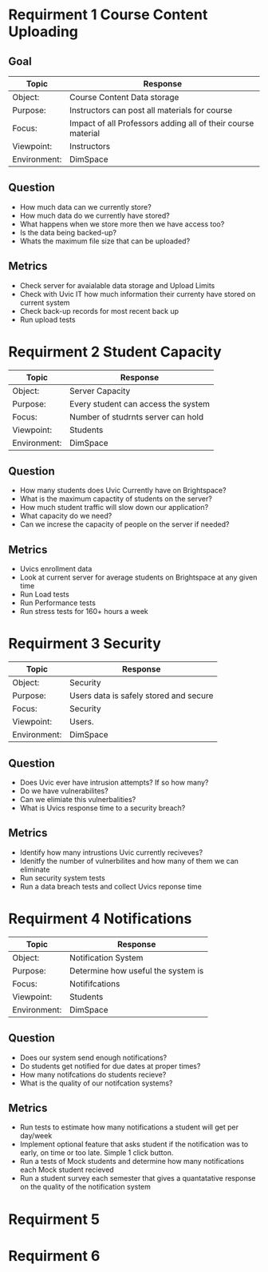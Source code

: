 # Requirment 1 Course Content Uploading

## Goal
| Topic        | Response                                                     |
|--------------|--------------------------------------------------------------|
| Object:      | Course Content Data storage                                  |
| Purpose:     | Instructors can post all materials for course                |
| Focus:       | Impact of all Professors adding all of their course material |
| Viewpoint:   | Instructors                                                  |
| Environment: | DimSpace                                                     |

## Question
- How much data can we currently store?
- How much data do we currently have stored?
- What happens when we store more then we have access too?
- Is the data being backed-up?
- Whats the maximum file size that can be uploaded?

## Metrics
- Check server for avaialable data storage and Upload Limits
- Check with Uvic IT how much information their currenty have stored on current system
- Check back-up records for most recent back up
- Run upload tests

# Requirment 2 Student Capacity

| Topic        | Response                                                     |
|--------------|--------------------------------------------------------------|
| Object:      | Server Capacity                                              |
| Purpose:     | Every student can access the system                          |
| Focus:       | Number of studrnts server can hold                           |
| Viewpoint:   | Students                                                     |
| Environment: | DimSpace                                                     |

## Question
- How many students does Uvic Currently have on Brightspace?
- What is the maximum capactity of students on the server?
- How much student traffic will slow down our application?
- What capacity do we need?
- Can we increse the capacity of people on the server if needed?

## Metrics
- Uvics enrollment data
- Look at current server for average students on Brightspace at any given time
- Run Load tests
- Run Performance tests
- Run stress tests for 160+ hours a week

# Requirment 3 Security

| Topic        | Response                                                     |
|--------------|--------------------------------------------------------------|
| Object:      | Security                                                     |
| Purpose:     | Users data is safely stored and secure                       |
| Focus:       | Security                                                     |
| Viewpoint:   | Users.                                                       |
| Environment: | DimSpace                                                     |

## Question
- Does Uvic ever have intrusion attempts? If so how many?
- Do we have vulnerabilites?
- Can we elimiate this vulnerbalities?
- What is Uvics response time to a security breach?

## Metrics
- Identify how many intrustions Uvic currently reciveves?
- Idenitfy the number of vulnerbilites and how many of them we can eliminate
- Run security system tests
- Run a data breach tests and collect Uvics reponse time

# Requirment 4 Notifications

| Topic        | Response                                                     |
|--------------|--------------------------------------------------------------|
| Object:      | Notification System                                          |
| Purpose:     | Determine how useful the system is                           |
| Focus:       | Notififcations                                               |
| Viewpoint:   | Students                                                     |
| Environment: | DimSpace                                                     |

## Question
- Does our system send enough notifications?
- Do students get notified for due dates at proper times?
- How many notifcations do students recieve?
- What is the quality of our notifcation systems?

## Metrics
- Run tests to estimate how many notifications a student will get per day/week
- Implement optional feature that asks student if the notification was to early, on time or too late. Simple 1 click button.
- Run a tests of Mock students and determine how many notifications each Mock student recieved
- Run a student survey each semester that gives a quantatative response on the quality of the notification system


# Requirment 5

# Requirment 6

